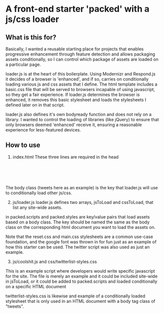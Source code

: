 # A front-end starter 'packed' with a js/css loader


## What is this for?

Basically, I wanted a reusable starting place for projects that enables progressive enhancement through feature detection
and allows packaging assets conditionally, so I can control which package of assets are loaded on a particular page.

loader.js is at the heart of this boilerplate. Using Modernizr and Respond.js it decides of a browser is 'enhanced', and if
so, carries on conditionally loading various js and css assets that I define. The html template includes a basic.css file that
will be served to browsers incapable of using javascript, so they get a fair experience. If loader.js determines the browser
is enhanced, it removes this basic stylesheet and loads the stylesheets I defined later on in that script.

loader.js also defines it's own bodyready function and does not rely on a library. I wanted to control the loading of libraries
(like jQuery) to ensure that only browsers deemed 'enhanced' receive it, ensuring a reasonable experience for less-featured
devices.

## How to use

1. index.html
 These three lines are required in the head 

<code>
<link rel="stylesheet" href="css/basic.css" id="basic-css">
<script src="js/libs/common.js"></script>
<script src="js/loader.js"></script>
</code>

The body class (tweets here as an example) is the key that loader.js will use to conditionally load other js/css.


2. js/loader.js
loader.js defines two arrays, jsToLoad and cssToLoad, that list any site-wide assets.

in packed.scripts and packed.styles are key/value pairs that load assets based on a body class. The key should be named
the same as the body class on the corresponding html document you want to load the assets on.

Note that the reset.css and main.css stylesheets are a common use-case foundation, and the google font was thrown in for fun
just as an example of how this starter can be used. The twitter script was also used as just an example.

3. js/coolshit.js and css/twitterlist-styles.css

This is an example script where developers would write specific javascript for the site. The file is merely an example and
it could be included site-wide in jsToLoad, or it could be added to packed.scripts and loaded conditionally on a specific HTML
document

twitterlist-styles.css is likewise and example of a conditionally loaded stylesheet that is only used in an HTML document 
with a body tag class of "tweets".



